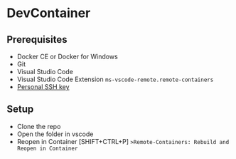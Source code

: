 # DevContainer

## Prerequisites

* Docker CE or Docker for Windows
* Git
* Visual Studio Code
* Visual Studio Code Extension `ms-vscode-remote.remote-containers`
* [Personal SSH key](https://docs.microsoft.com/en-us/azure/devops/repos/git/use-ssh-keys-to-authenticate?view=azure-devops)

## Setup

* Clone the repo
* Open the folder in vscode
* Reopen in Container [SHIFT+CTRL+P] `>Remote-Containers: Rebuild and Reopen in Container`
